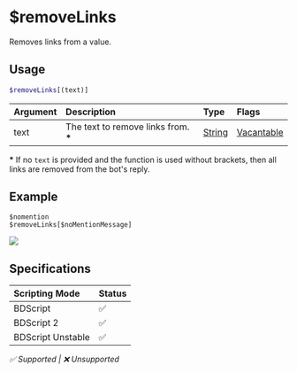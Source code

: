 # $removeLinks
Removes links from a value.

## Usage
```php
$removeLinks[(text)]
```

| Argument | Description | Type | Flags |
| :---- | :---- | :---- | :---- |
| text | The text to remove links from. **\*** | [String](/src/resources/arguments/types.md#string) | [Vacantable](/src/resources/arguments/flags.md#vacantable)

**\*** If no `text` is provided and the function is used without brackets, then all links are removed from the bot's reply. 

## Example
```
$nomention
$removeLinks[$noMentionMessage]
```
![](https://user-images.githubusercontent.com/69215413/123530440-40914e80-d6c8-11eb-9fa1-e1aa488a1c80.png)

## Specifications
| Scripting Mode | Status
| :---- | :---- |
| BDScript | ✅ |
| BDScript 2 | ✅ |
| BDScript Unstable | ✅ |

*✅ Supported | ❌ Unsupported*